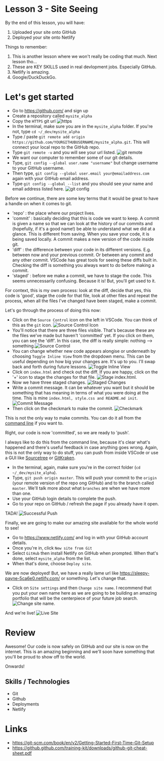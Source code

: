 # Lesson 3 - Site Seeing

By the end of this lesson, you will have:

1. Uploaded your site onto GitHub
2. Deployed your site onto Netlify

Things to remember:

1. This is another lesson where we won't really be coding that much. Next lesson tho...
2. These are KEY SKILLS used in real devlopment jobs. Especially GitHub.
3. Netlify is amazing.
4. Google/DuckDuckGo.

# Let's get started

- Go to https://github.com/ and sign up
- Create a repository called `mysite_alpha`
- Copy the `HTTPS` git url ![https](./images/httpsGitUrl.png "HTTPS Git url")
- In the terminal, make sure you are in the `mysite_alpha` folder. If you're not, type `cd ~/_dev/mysite_alpha`
- Type / paste `git remote add origin https://github.com/YOURGITHUBUSERNAME/mysite_alpha.git`. This will connect your local repo to the GitHub repo.
- Type `git remote -v` and you will see your url listed. ![git remote](./images/gitRemote.png "git remote -v")
- We want our computer to remember some of our git details.
- Type, `git config --global user.name "username"` but change username to your GitHub username.
- Then type, `git config --global user.email your@emailaddress.com` again with your GitHub email address.
- Type `git config --global --list` and you should see your name and email address listed here. ![git config](./images/gitConfig.png "git config --global --list")

Before we continue, there are some key terms that it would be great to have a handle on when it comes to git.
- 'repo' : the place where our project lives.
- 'commit' : basically deciding that this is code we want to keep. A commit is given a name so that we can look at the history of our commits and (hopefully, if it's a good name!) be able to understand what we did at a glance. This is different from saving. When you save your code, it is being saved locally. A commit makes a new version of the code inside git.
- 'diff' : the difference between your code in its different versions. E.g. between now and your previous commit. Or between any commit and any other commit. VSCode has great tools for seeing these diffs built in. Checking the diff is something you always want to do before making a commit.
- 'staged' : before we make a commit, we have to stage the code. This seems unnecessarily confusing. Because it is! But, you'll get used to it.

For context, this is my own process: look at the diff, decide that yes, this code is 'good', stage the code for that file, look at other files and repeat the process, when all the files I've changed have been staged, make a commit.

Let's go through the process of doing this now:

- Click on the `Source Control` icon on the left in VSCode. You can think of this as the `git` icon. ![Source Control Icon](./images/sourceControlIcon.png "Source Control Icon")
- You'll notice that there are three files visible. That's because these are the files we've made but haven't 'committed' yet. If you click on them, you can see the 'diff'. In this case, the diff is really simple: nothing --> something.![Source Control](./images/sourceControl.png "Source Control VSCode")
- You can change whether new code appears alongise or underneath by choosing `Toggle Inline View` from the dropdown menu. This can be useful depending on how big your changes are. It's up to you. I'll swap back and forth during future lessons. ![Toggle Inline View](./images/sourceControlToggleInlineView.png "Toggle Inline View")
- Click on `index.html` and check out the diff. If you are happy, click on the '+' icon to stage the changes for that file. ![Stage index.html](./images/stageIndexDotHtml.png "Stage index.html").
- Now we have three staged changes. ![Staged Changes](./images/stagedChanges.png "Staged Changes")
- Write a commit message. It can be whatever you want but it should be something that has meaning in terms of what you were doing at the time. This is mine `index.html, style.css and README.md init`. ![Commit Message](./images/commitMessage.png "Commit Message")
- Then click on the checkmark to make the commit. ![Checkmark](./images/checkmark.png "Checkmark")

This is not the only way to make commits. You can do it all from the [command line](https://github.github.com/training-kit/downloads/github-git-cheat-sheet.pdf) if you want to.

Right, our code is now 'committed', so we are ready to 'push'.

I always like to do this from the command line, because it's clear what's happened and there's useful feedback in case anything goes wrong. Again, this is not the only way to do stuff, you can push from inside VSCode or use a GUI like [Sourcetree](https://www.sourcetreeapp.com/) or [GitKraken](https://www.gitkraken.com/).

- In the terminal, again, make sure you're in the correct folder (`cd ~/_dev/mysite_alpha`).
- Type, `git push origin master`. This will push your commit to the `origin` (your remote version of the repo ong GitHub) and to the branch called `master`. We'll talk more about what `branches` are when we have more than one.
- Use your GitHub login details to complete the push.
- Go to your repo on GitHub / refresh the page if you already have it open.

TADA!
![Successful Push](./images/pushed.png "Successful Push")

Finally, we are going to make our amazing site available for the whole world to see!
- Go to https://www.netlify.com/ and log in with your GitHub account details.
- Once you're in, click `New site from Git`
- Select `GitHub` then install Netlify on GitHub when prompted. When that's done, select `mysite_alpha` from the list.
- When that's done, choose `Deploy site`.

We are now deployed! But, we have a really lame url like https://sleepy-payne-5ca6e0.netlify.com/ or something. Let's change that.
- Click on `Site settings` and then `Change site name`. I recommend that you put your own name here as we are going to be building an amazing portfolio that will be the centerpiece of your future job search. ![Change site name](./images/siteName.png "Change site name").

And we're live! ![Live Site](./images/liveSite.png "Live site")

# Review

Awesome! Our code is now safely on GitHub and our site is now on the internet. This is an amazing beginning and we'll soon have something that you'll be proud to show off to the world.

Onwards!

## Skills / Technologies

- Git
- Github
- Deployments
- Netlify

# Links

- https://git-scm.com/book/en/v2/Getting-Started-First-Time-Git-Setup
- https://github.github.com/training-kit/downloads/github-git-cheat-sheet.pdf
